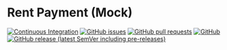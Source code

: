 # Rent Payment (Mock)
[![Continuous Integration](https://github.com/e-scooter-2077/rent-payment.mock/actions/workflows/ci.yml/badge.svg?event=push)](https://github.com/e-scooter-2077/rent-payment.mock/actions/workflows/ci.yml)
[![GitHub issues](https://img.shields.io/github/issues-raw/e-scooter-2077/rent-payment.mock?style=plastic)](https://github.com/e-scooter-2077/rent-payment.mock/issues)
[![GitHub pull requests](https://img.shields.io/github/issues-pr-raw/e-scooter-2077/rent-payment.mock?style=plastic)](https://github.com/e-scooter-2077/rent-payment.mock/pulls)
[![GitHub](https://img.shields.io/github/license/e-scooter-2077/rent-payment.mock?style=plastic)](/LICENSE)
[![GitHub release (latest SemVer including pre-releases)](https://img.shields.io/github/v/release/e-scooter-2077/rent-payment.mock?include_prereleases&style=plastic)](https://github.com/e-scooter-2077/rent-payment.mock/releases)
